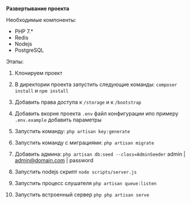 **Развертывание проекта**

Необходимые компоненты:
- PHP 7.*
- Redis 
- Nodejs
- PostgreSQL

Этапы:

1. Клонируем проект
2. В директории проекта запустить следующие команды: `composer install` и `npm install`

3. Добавить права доступа к `/storage` и к `/bootstrap`
4. Добавить вкорне проекта `.env` файл конфигурации ипо примеру `.env.example`
добавить параметры
5. Запустить команду: `php artisan key:generate`
6. Запустить команду с миграциями: `php artisan migrate`
7. Добавить админа: `php artisan db:seed --class=AdminSeeder`
admin | admin@domain.com | password
8. Запустить nodejs скрипт `node scripts/server.js`
9. Запустить процесс слушателя `php artisan queue:listen`
10. Запустить встроенный сервер `php php artisan serve`